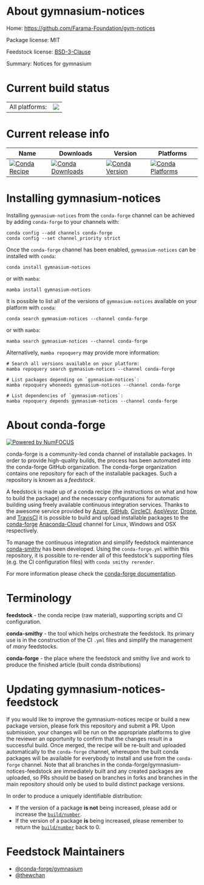 About gymnasium-notices
=======================

Home: https://github.com/Farama-Foundation/gym-notices

Package license: MIT

Feedstock license: [BSD-3-Clause](https://github.com/conda-forge/gymnasium-notices-feedstock/blob/main/LICENSE.txt)

Summary: Notices for gymnasium

Current build status
====================


<table><tr><td>All platforms:</td>
    <td>
      <a href="https://dev.azure.com/conda-forge/feedstock-builds/_build/latest?definitionId=18274&branchName=main">
        <img src="https://dev.azure.com/conda-forge/feedstock-builds/_apis/build/status/gymnasium-notices-feedstock?branchName=main">
      </a>
    </td>
  </tr>
</table>

Current release info
====================

| Name | Downloads | Version | Platforms |
| --- | --- | --- | --- |
| [![Conda Recipe](https://img.shields.io/badge/recipe-gymnasium--notices-green.svg)](https://anaconda.org/conda-forge/gymnasium-notices) | [![Conda Downloads](https://img.shields.io/conda/dn/conda-forge/gymnasium-notices.svg)](https://anaconda.org/conda-forge/gymnasium-notices) | [![Conda Version](https://img.shields.io/conda/vn/conda-forge/gymnasium-notices.svg)](https://anaconda.org/conda-forge/gymnasium-notices) | [![Conda Platforms](https://img.shields.io/conda/pn/conda-forge/gymnasium-notices.svg)](https://anaconda.org/conda-forge/gymnasium-notices) |

Installing gymnasium-notices
============================

Installing `gymnasium-notices` from the `conda-forge` channel can be achieved by adding `conda-forge` to your channels with:

```
conda config --add channels conda-forge
conda config --set channel_priority strict
```

Once the `conda-forge` channel has been enabled, `gymnasium-notices` can be installed with `conda`:

```
conda install gymnasium-notices
```

or with `mamba`:

```
mamba install gymnasium-notices
```

It is possible to list all of the versions of `gymnasium-notices` available on your platform with `conda`:

```
conda search gymnasium-notices --channel conda-forge
```

or with `mamba`:

```
mamba search gymnasium-notices --channel conda-forge
```

Alternatively, `mamba repoquery` may provide more information:

```
# Search all versions available on your platform:
mamba repoquery search gymnasium-notices --channel conda-forge

# List packages depending on `gymnasium-notices`:
mamba repoquery whoneeds gymnasium-notices --channel conda-forge

# List dependencies of `gymnasium-notices`:
mamba repoquery depends gymnasium-notices --channel conda-forge
```


About conda-forge
=================

[![Powered by
NumFOCUS](https://img.shields.io/badge/powered%20by-NumFOCUS-orange.svg?style=flat&colorA=E1523D&colorB=007D8A)](https://numfocus.org)

conda-forge is a community-led conda channel of installable packages.
In order to provide high-quality builds, the process has been automated into the
conda-forge GitHub organization. The conda-forge organization contains one repository
for each of the installable packages. Such a repository is known as a *feedstock*.

A feedstock is made up of a conda recipe (the instructions on what and how to build
the package) and the necessary configurations for automatic building using freely
available continuous integration services. Thanks to the awesome service provided by
[Azure](https://azure.microsoft.com/en-us/services/devops/), [GitHub](https://github.com/),
[CircleCI](https://circleci.com/), [AppVeyor](https://www.appveyor.com/),
[Drone](https://cloud.drone.io/welcome), and [TravisCI](https://travis-ci.com/)
it is possible to build and upload installable packages to the
[conda-forge](https://anaconda.org/conda-forge) [Anaconda-Cloud](https://anaconda.org/)
channel for Linux, Windows and OSX respectively.

To manage the continuous integration and simplify feedstock maintenance
[conda-smithy](https://github.com/conda-forge/conda-smithy) has been developed.
Using the ``conda-forge.yml`` within this repository, it is possible to re-render all of
this feedstock's supporting files (e.g. the CI configuration files) with ``conda smithy rerender``.

For more information please check the [conda-forge documentation](https://conda-forge.org/docs/).

Terminology
===========

**feedstock** - the conda recipe (raw material), supporting scripts and CI configuration.

**conda-smithy** - the tool which helps orchestrate the feedstock.
                   Its primary use is in the construction of the CI ``.yml`` files
                   and simplify the management of *many* feedstocks.

**conda-forge** - the place where the feedstock and smithy live and work to
                  produce the finished article (built conda distributions)


Updating gymnasium-notices-feedstock
====================================

If you would like to improve the gymnasium-notices recipe or build a new
package version, please fork this repository and submit a PR. Upon submission,
your changes will be run on the appropriate platforms to give the reviewer an
opportunity to confirm that the changes result in a successful build. Once
merged, the recipe will be re-built and uploaded automatically to the
`conda-forge` channel, whereupon the built conda packages will be available for
everybody to install and use from the `conda-forge` channel.
Note that all branches in the conda-forge/gymnasium-notices-feedstock are
immediately built and any created packages are uploaded, so PRs should be based
on branches in forks and branches in the main repository should only be used to
build distinct package versions.

In order to produce a uniquely identifiable distribution:
 * If the version of a package **is not** being increased, please add or increase
   the [``build/number``](https://docs.conda.io/projects/conda-build/en/latest/resources/define-metadata.html#build-number-and-string).
 * If the version of a package **is** being increased, please remember to return
   the [``build/number``](https://docs.conda.io/projects/conda-build/en/latest/resources/define-metadata.html#build-number-and-string)
   back to 0.

Feedstock Maintainers
=====================

* [@conda-forge/gymnasium](https://github.com/conda-forge/gymnasium/)
* [@thewchan](https://github.com/thewchan/)

